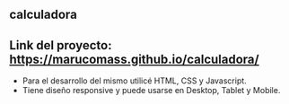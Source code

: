calculadora
---
Link del proyecto: https://marucomass.github.io/calculadora/
---
- Para el desarrollo del mismo utilicé HTML, CSS y Javascript. 
- Tiene diseño responsive y puede usarse en Desktop, Tablet y Mobile.

